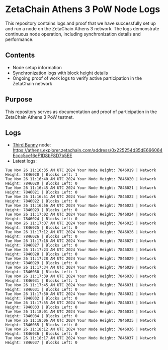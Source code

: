 # ZetaChain Athens 3 PoW Node Logs
This repository contains logs and proof that we have successfully set up and run a node on the ZetaChain Athens 3 network. The logs demonstrate continuous node operation, including synchronization details and performance.

## Contents
- Node setup information
- Synchronization logs with block height details
- Ongoing proof of work logs to verify active participation in the ZetaChain network

## Purpose
This repository serves as documentation and proof of participation in the ZetaChain Athens 3 PoW testnet.

## Logs

- [Third Bunny](https://thirdbunny.xyz/) node: https://athens.explorer.zetachain.com/address/0x225254d35dE666064Eccc5ce16eF1D8bF8D7b5EE
- Latest logs:
```
Tue Nov 26 11:16:35 AM UTC 2024 Your Node Height: 7846019 | Network Height: 7846020 | Blocks Left: 1
Tue Nov 26 11:16:40 AM UTC 2024 Your Node Height: 7846020 | Network Height: 7846020 | Blocks Left: 0
Tue Nov 26 11:16:45 AM UTC 2024 Your Node Height: 7846021 | Network Height: 7846021 | Blocks Left: 0
Tue Nov 26 11:16:51 AM UTC 2024 Your Node Height: 7846022 | Network Height: 7846022 | Blocks Left: 0
Tue Nov 26 11:16:56 AM UTC 2024 Your Node Height: 7846023 | Network Height: 7846023 | Blocks Left: 0
Tue Nov 26 11:17:02 AM UTC 2024 Your Node Height: 7846024 | Network Height: 7846024 | Blocks Left: 0
Tue Nov 26 11:17:07 AM UTC 2024 Your Node Height: 7846025 | Network Height: 7846025 | Blocks Left: 0
Tue Nov 26 11:17:12 AM UTC 2024 Your Node Height: 7846026 | Network Height: 7846026 | Blocks Left: 0
Tue Nov 26 11:17:18 AM UTC 2024 Your Node Height: 7846027 | Network Height: 7846027 | Blocks Left: 0
Tue Nov 26 11:17:23 AM UTC 2024 Your Node Height: 7846028 | Network Height: 7846028 | Blocks Left: 0
Tue Nov 26 11:17:28 AM UTC 2024 Your Node Height: 7846029 | Network Height: 7846029 | Blocks Left: 0
Tue Nov 26 11:17:34 AM UTC 2024 Your Node Height: 7846029 | Network Height: 7846030 | Blocks Left: 1
Tue Nov 26 11:17:39 AM UTC 2024 Your Node Height: 7846030 | Network Height: 7846031 | Blocks Left: 1
Tue Nov 26 11:17:45 AM UTC 2024 Your Node Height: 7846031 | Network Height: 7846031 | Blocks Left: 0
Tue Nov 26 11:17:50 AM UTC 2024 Your Node Height: 7846032 | Network Height: 7846032 | Blocks Left: 0
Tue Nov 26 11:17:55 AM UTC 2024 Your Node Height: 7846033 | Network Height: 7846033 | Blocks Left: 0
Tue Nov 26 11:18:01 AM UTC 2024 Your Node Height: 7846034 | Network Height: 7846034 | Blocks Left: 0
Tue Nov 26 11:18:06 AM UTC 2024 Your Node Height: 7846035 | Network Height: 7846035 | Blocks Left: 0
Tue Nov 26 11:18:12 AM UTC 2024 Your Node Height: 7846036 | Network Height: 7846036 | Blocks Left: 0
Tue Nov 26 11:18:17 AM UTC 2024 Your Node Height: 7846037 | Network Height: 7846037 | Blocks Left: 0
```

